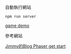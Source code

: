 自動執行網站
```
npm run server
```

[game demo](https://nicehorse06.github.io/phaser-demo/)

參考網站

[Jimmy的Blog Phaser get start](https://nicehorse06.blogspot.com/2018/11/phaser-get-start.html)